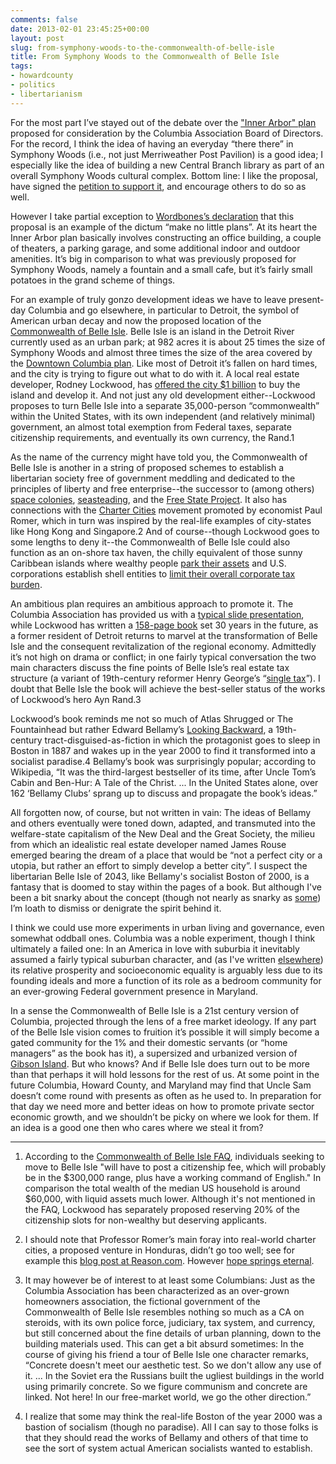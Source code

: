 ```yaml
---
comments: false
date: 2013-02-01 23:45:25+00:00
layout: post
slug: from-symphony-woods-to-the-commonwealth-of-belle-isle
title: From Symphony Woods to the Commonwealth of Belle Isle
tags:
- howardcounty
- politics
- libertarianism
---
```


For the most part I’ve stayed out of the debate over the ["Inner Arbor" plan](http://columbia.patch.com/articles/ca-dramatically-alters-plans-for-symphony-woods) proposed for consideration by the Columbia Association Board of Directors. For the record, I think the idea of having an everyday “there there” in Symphony Woods (i.e., not just Merriweather Post Pavilion) is a good idea; I especially like the idea of building a new Central Branch library as part of an overall Symphony Woods cultural complex. Bottom line: I like the proposal, have signed the [petition to support it](https://www.change.org/petitions/columbia-association-board-of-directors-approve-the-inner-arbor-plan), and encourage others to do so as well.

However I take partial exception to [Wordbones’s declaration](http://writing-the-wrongs.blogspot.com/2013/01/no-little-plan.html) that this proposal is an example of the dictum “make no little plans”. At its heart the Inner Arbor plan basically involves constructing an office building, a couple of theaters, a parking garage, and some additional indoor and outdoor amenities. It’s big in comparison to what was previously proposed for Symphony Woods, namely a fountain and a small cafe, but it’s fairly small potatoes in the grand scheme of things.

For an example of truly gonzo development ideas we have to leave present-day Columbia and go elsewhere, in particular to Detroit, the symbol of American urban decay and now the proposed location of the [Commonwealth of Belle Isle](http://www.commonwealthofbelleisle.com/). Belle Isle is an island in the Detroit River currently used as an urban park; at 982 acres it is about 25 times the size of Symphony Woods and almost three times the size of the area covered by the [Downtown Columbia plan](http://www.columbiamd.com/plan/). Like most of Detroit it’s fallen on hard times, and the city is trying to figure out what to do with it. A local real estate developer, Rodney Lockwood, has [offered the city $1 billion](http://www.freep.com/article/20130122/BUSINESS06/301220025/Utopian-Belle-Isle-vision-meets-skepticism-how-enclave-would-aid-Detroit-isn-t-clear) to buy the island and develop it. And not just any old development either--Lockwood proposes to turn Belle Isle into a separate 35,000-person “commonwealth” within the United States, with its own independent (and relatively minimal) government, an almost total exemption from Federal taxes, separate citizenship requirements, and eventually its own currency, the Rand.1

As the name of the currency might have told you, the Commonwealth of Belle Isle is another in a string of proposed schemes to establish a libertarian society free of government meddling and dedicated to the principles of liberty and free enterprise--the successor to (among others) [space colonies](http://www.forbes.com/sites/brucedorminey/2012/07/31/death-of-a-sci-fi-dream-free-floating-space-colonies-hit-economic-reality/), [seasteading](http://reason.com/archives/2009/06/08/20000-nations-above-the-sea), and the [Free State Project](http://freestateproject.org/). It also has connections with the [Charter Cities](http://chartercities.org/) movement promoted by economist Paul Romer, which in turn was inspired by the real-life examples of city-states like Hong Kong and Singapore.2 And of course--though Lockwood goes to some lengths to deny it--the Commonwealth of Belle Isle could also function as an on-shore tax haven, the chilly equivalent of those sunny Caribbean islands where wealthy people [park their assets](http://www.vanityfair.com/politics/2012/08/investigating-mitt-romney-offshore-accounts) and U.S. corporations establish shell entities to [limit their overall corporate tax burden](http://www.ft.com/cms/s/0/0dc00990-5be0-11e2-bef7-00144feab49a.html#axzz2JcPEOFRg).

An ambitious plan requires an ambitious approach to promote it. The Columbia Association has provided us with a [typical slide presentation](http://www.scribd.com/doc/122612333/Columbia-Association-Inner-Arbor-Plan-Presentation), while Lockwood has written a [158-page book](http://www.amazon.com/Belle-Isle-ebook/dp/B00B7L4494/) set 30 years in the future, as a former resident of Detroit returns to marvel at the transformation of Belle Isle and the consequent revitalization of the regional economy. Admittedly it’s not high on drama or conflict; in one fairly typical conversation the two main characters discuss the fine points of Belle Isle’s real estate tax structure (a variant of 19th-century reformer Henry George’s “[single tax](http://www.dollarsandsense.org/archives/2006/0306gluckman.html)”). I doubt that Belle Isle the book will achieve the best-seller status of the works of Lockwood’s hero Ayn Rand.3

Lockwood’s book reminds me not so much of Atlas Shrugged or The Fountainhead but rather Edward Bellamy’s [Looking Backward](http://en.wikipedia.org/wiki/Looking_Backward), a 19th-century tract-disguised-as-fiction in which the protagonist goes to sleep in Boston in 1887 and wakes up in the year 2000 to find it transformed into a socialist paradise.4 Bellamy’s book was surprisingly popular; according to Wikipedia, “It was the third-largest bestseller of its time, after Uncle Tom’s Cabin and Ben-Hur: A Tale of the Christ. ... In the United States alone, over 162 ‘Bellamy Clubs’ sprang up to discuss and propagate the book’s ideas.”

All forgotten now, of course, but not written in vain: The ideas of Bellamy and others eventually were toned down, adapted, and transmuted into the welfare-state capitalism of the New Deal and the Great Society, the milieu from which an idealistic real estate developer named James Rouse emerged bearing the dream of a place that would be “not a perfect city or a utopia, but rather an effort to simply develop a better city”. I suspect the libertarian Belle Isle of 2043, like Bellamy's socialist Boston of 2000, is a fantasy that is doomed to stay within the pages of a book. But although I've been a bit snarky about the concept (though not nearly as snarky as [some](http://www.deadlinedetroit.com/articles/3510/big_babbitt_is_watching_you_the_commonwealth_of_belle_isle_s_totalitarian_spirit)) I’m loath to dismiss or denigrate the spirit behind it.

I think we could use more experiments in urban living and governance, even somewhat oddball ones. Columbia was a noble experiment, though I think ultimately a failed one: In an America in love with suburbia it inevitably assumed a fairly typical suburban character, and (as I've written [elsewhere](http://frankhecker.com/2008/11/16/income-inequality-in-howard-county-part-2/)) its relative prosperity and socioeconomic equality is arguably less due to its founding ideals and more a function of its role as a bedroom community for an ever-growing Federal government presence in Maryland.

In a sense the Commonwealth of Belle Isle is a 21st century version of Columbia, projected through the lens of a free market ideology. If any part of the Belle Isle vision comes to fruition it’s possible it will simply become a gated community for the 1% and their domestic servants (or “home managers” as the book has it), a supersized and urbanized version of [Gibson Island](http://www.gibsonisland.com/). But who knows? And if Belle Isle does turn out to be more than that perhaps it will hold lessons for the rest of us. At some point in the future Columbia, Howard County, and Maryland may find that Uncle Sam doesn’t come round with presents as often as he used to. In preparation for that day we need more and better ideas on how to promote private sector economic growth, and we shouldn’t be picky on where we look for them. If an idea is a good one then who cares where we steal it from?



* * *



1. According to the [Commonwealth of Belle Isle FAQ](http://www.commonwealthofbelleisle.com/faq/), individuals seeking to move to Belle Isle "will have to post a citizenship fee, which will probably be in the $300,000 range, plus have a working command of English." In comparison the total wealth of the median US household is around $60,000, with liquid assets much lower. Although it's not mentioned in the FAQ, Lockwood has separately proposed reserving 20% of the citizenship slots for non-wealthy but deserving applicants.

2. I should note that Professor Romer’s main foray into real-world charter cities, a proposed venture in Honduras, didn’t go too well; see for example this [blog post at Reason.com](http://reason.com/blog/2012/10/04/honduran-private-city-plan-shot-down-by). However [hope springs eternal](http://reason.com/blog/2013/01/25/honduran-free-city-plan-might-be-alive-a).

3. It may however be of interest to at least some Columbians: Just as the Columbia Association has been characterized as an over-grown homeowners association, the fictional government of the Commonwealth of Belle Isle resembles nothing so much as a CA on steroids, with its own police force, judiciary, tax system, and currency, but still concerned about the fine details of urban planning, down to the building materials used. This can get a bit absurd sometimes: In the course of giving his friend a tour of Belle Isle one character remarks, “Concrete doesn't meet our aesthetic test. So we don't allow any use of it. ... In the Soviet era the Russians built the ugliest buildings in the world using primarily concrete. So we figure communism and concrete are linked. Not here! In our free-market world, we go the other direction.”

4. I realize that some may think the real-life Boston of the year 2000 was a bastion of socialism (though no paradise). All I can say to those folks is that they should read the works of Bellamy and others of that time to see the sort of system actual American socialists wanted to establish.


